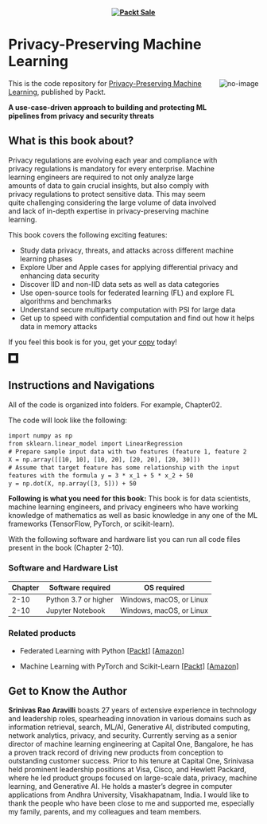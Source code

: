 
<b><p align='center'>[![Packt Sale](https://static.packt-cdn.com/assets/images/packt+events/Improve_UX.png)](https://packt.link/algotradingpython)</p></b> 

# Privacy-Preserving Machine Learning

<a href="https://www.packtpub.com/product/privacy-preserving-machine-learning/9781800564671"><img src="https://m.media-amazon.com/images/I/711kNKHPZ1L._SL1500_.jpg" alt="no-image" height="256px" align="right"></a>

This is the code repository for [Privacy-Preserving Machine Learning](https://www.packtpub.com/product/privacy-preserving-machine-learning/9781800564671), published by Packt.

**A use-case-driven approach to building and protecting ML pipelines from privacy and security threats**

## What is this book about?
Privacy regulations are evolving each year and compliance with privacy regulations is mandatory for every enterprise. Machine learning engineers are required to not only analyze large amounts of data to gain crucial insights, but also comply with privacy regulations to protect sensitive data. This may seem quite challenging considering the large volume of data involved and lack of in-depth expertise in privacy-preserving machine learning.

This book covers the following exciting features:
* Study data privacy, threats, and attacks across different machine learning phases
* Explore Uber and Apple cases for applying differential privacy and enhancing data security
* Discover IID and non-IID data sets as well as data categories
* Use open-source tools for federated learning (FL) and explore FL algorithms and benchmarks
* Understand secure multiparty computation with PSI for large data
* Get up to speed with confidential computation and find out how it helps data in memory attacks

If you feel this book is for you, get your [copy](https://www.amazon.com/Privacy-Preserving-Machine-Learning-approach-pipelines/dp/1800564678/ref=sr_1_4?crid=2A8M75FNMIZR7&dib=eyJ2IjoiMSJ9.zzun7F66YOxB9glIwxMIPK8FYp69fnR0s1KD5vnUy4x-FcAtzDW-_aPUIbNw5uhYSpuvgkv-haKt39vTBSZ1jSDzVM4xEwjI8CBUU42mzfnAbDICuAjDALg0MGARsTvd_dPxXKthr2oZvifBTGQDQrKa5UmFGeztAUDQYFqet72LiYnJ5X3re4hQtWerorspHQuACi-fALYTAeG1488y0ByjHh1vXgH43ovaxkH6rx0.uqVAl48etQfjfPxq6x8_48e18QCwJP6ItUaInRzs7Es&dib_tag=se&keywords=Privacy-Preserving+Machine+Learning&qid=1715837639&sprefix=privacy-preserving+machine+learning%2Caps%2C464&sr=8-4) today!

<a href="https://www.packtpub.com/?utm_source=github&utm_medium=banner&utm_campaign=GitHubBanner"><img src="https://raw.githubusercontent.com/PacktPublishing/GitHub/master/GitHub.png" 
alt="https://www.packtpub.com/" border="5" /></a>

## Instructions and Navigations
All of the code is organized into folders. For example, Chapter02.

The code will look like the following:
```
import numpy as np 
from sklearn.linear_model import LinearRegression 
# Prepare sample input data with two features (feature 1, feature 2 
X = np.array([[10, 10], [10, 20], [20, 20], [20, 30]]) 
# Assume that target feature has some relationship with the input 
features with the formula y = 3 * x_1 + 5 * x_2 + 50 
y = np.dot(X, np.array([3, 5])) + 50

```

**Following is what you need for this book:**
This book is for data scientists, machine learning engineers, and privacy engineers who have working knowledge of mathematics as well as basic knowledge in any one of the ML frameworks (TensorFlow, PyTorch, or scikit-learn).

With the following software and hardware list you can run all code files present in the book (Chapter 2-10).
### Software and Hardware List
| Chapter | Software required | OS required |
| -------- | ------------------------------------ | ----------------------------------- |
| 2-10 | Python 3.7 or higher | Windows, macOS, or Linux |
| 2-10 | Jupyter Notebook |  Windows, macOS, or Linux |


### Related products
* Federated Learning with Python [[Packt]](https://www.packtpub.com/product/federated-learning-with-python/9781803247106) [[Amazon]](https://www.amazon.com/dp/180324710X)

* Machine Learning with PyTorch and Scikit-Learn [[Packt]](https://www.packtpub.com/product/machine-learning-with-pytorch-and-scikit-learn/9781801819312) [[Amazon]](https://www.amazon.com/dp/1801819319)

## Get to Know the Author
**Srinivas Rao Aravilli**
boasts 27 years of extensive experience in technology and leadership roles, 
spearheading innovation in various domains such as information retrieval, search, ML/AI, Generative 
AI, distributed computing, network analytics, privacy, and security. Currently serving as a senior 
director of machine learning engineering at Capital One, Bangalore, he has a proven track record of 
driving new products from conception to outstanding customer success. Prior to his tenure at Capital 
One, Srinivasa held prominent leadership positions at Visa, Cisco, and Hewlett Packard, where he led 
product groups focused on large-scale data, privacy, machine learning, and Generative AI. He holds 
a master’s degree in computer applications from Andhra University, Visakhapatnam, India.
I would like to thank the people who have been close to me and supported me, especially my family, 
parents, and my colleagues and team members.
